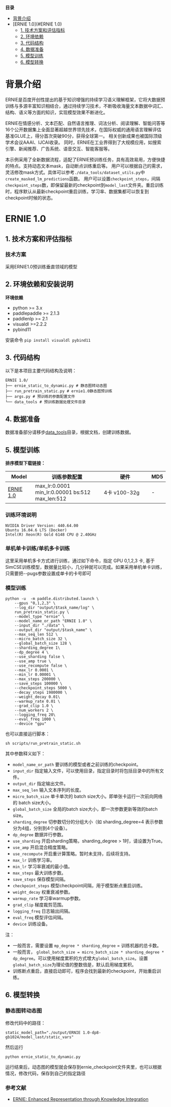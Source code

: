 
 **目录**

* [背景介绍](#背景介绍)
* [ERNIE 1.0](#ERNIE 1.0)
    * [1. 技术方案和评估指标](#技术方案)
    * [2. 环境依赖](#环境依赖)  
    * [3. 代码结构](#代码结构)
    * [4. 数据准备](#数据准备)
    * [5. 模型训练](#模型训练)
    * [6. 模型转换](#模型转换)

<a name="背景介绍"></a>

# 背景介绍


ERNIE是百度开创性提出的基于知识增强的持续学习语义理解框架，它将大数据预训练与多源丰富知识相结合，通过持续学习技术，不断吸收海量文本数据中词汇、结构、语义等方面的知识，实现模型效果不断进化。

ERNIE在情感分析、文本匹配、自然语言推理、词法分析、阅读理解、智能问答等16个公开数据集上全面显著超越世界领先技术，在国际权威的通用语言理解评估基准GLUE上，得分首次突破90分，获得全球第一。
相关创新成果也被国际顶级学术会议AAAI、IJCAI收录。
同时，ERNIE在工业界得到了大规模应用，如搜索引擎、新闻推荐、广告系统、语音交互、智能客服等。

本示例采用了全新数据流程，适配了ERNIE预训练任务，具有高效易用，方便快捷的特点。支持动态文本mask，自动断点训练重启等。
用户可以根据自己的需求，灵活修改mask方式。具体可以参考`./data_tools/dataset_utils.py`中`create_masked_lm_predictions`函数。
用户可以设置`checkpoint_steps`，间隔`checkpoint_steps`数，即保留最新的checkpoint到`model_last`文件夹。重启训练时，程序默认从最新checkpoint重启训练，学习率、数据集都可以恢复到checkpoint时候的状态。


<a name="ERNIE 1.0"></a>

# ERNIE 1.0


<a name="技术方案"></a>

## 1. 技术方案和评估指标

### 技术方案
采用ERNIE1.0预训练垂直领域的模型


<a name="环境依赖"></a>

## 2. 环境依赖和安装说明

**环境依赖**
* python >= 3.x
* paddlepaddle >= 2.1.3
* paddlenlp >= 2.1
* visualdl >=2.2.2
* pybind11

安装命令 `pip install visualdl pybind11`

<a name="代码结构"></a>

## 3. 代码结构

以下是本项目主要代码结构及说明：

```
ERNIE 1.0/
├── ernie_static_to_dynamic.py # 静态图转动态图
├── run_pretrain_static.py # ernie1.0静态图预训练
├── args.py # 预训练的参数配置文件
└── data_tools # 预训练数据处理文件目录
```

<a name="数据准备"></a>

## 4. 数据准备

数据准备部分请移步[data_tools](./data_tools/)目录，根据文档，创建训练数据。

## 5. 模型训练

**排序模型下载链接：**

|Model|训练参数配置|硬件|MD5|
| ------------ | ------------ | ------------ |-----------|
|[ERNIE 1.0](https://bj.bcebos.com/v1/paddlenlp/models/ernie_post.zip)|<div style="width: 150pt">max_lr:0.0001 min_lr:0.00001  bs:512 max_len:512 </div>|<div style="width: 100pt">4卡 v100-32g</div>|-|

### 训练环境说明

```
NVIDIA Driver Version: 440.64.00 
Ubuntu 16.04.6 LTS (Docker)
Intel(R) Xeon(R) Gold 6148 CPU @ 2.40GHz
```

### 单机单卡训练/单机多卡训练

这里采用单机多卡方式进行训练，通过如下命令，指定 GPU 0,1,2,3 卡, 基于SimCSE训练模型，数据量比较小，几分钟就可以完成。如果采用单机单卡训练，只需要把--pugs参数设置成单卡的卡号即可



### 模型训练


```
python -u  -m paddle.distributed.launch \
    --gpus "0,1,2,3" \
    --log_dir "output/$task_name/log" \
    run_pretrain_static.py \
    --model_type "ernie" \
    --model_name_or_path "ERNIE 1.0" \
    --input_dir "./data" \
    --output_dir "output/$task_name" \
    --max_seq_len 512 \
    --micro_batch_size 32 \
    --global_batch_size 128 \
    --sharding_degree 1\
    --dp_degree 4 \
    --use_sharding false \
    --use_amp true \
    --use_recompute false \
    --max_lr 0.0001 \
    --min_lr 0.00001 \
    --max_steps 200000 \
    --save_steps 100000 \
    --checkpoint_steps 5000 \
    --decay_steps 1980000 \
    --weight_decay 0.01\
    --warmup_rate 0.01 \
    --grad_clip 1.0 \
    --num_workers 2 \
    --logging_freq 20\
    --eval_freq 1000 \
    --device "gpu"
```
也可以直接运行脚本：

```
sh scripts/run_pretrain_static.sh
```

其中参数释义如下：
- `model_name_or_path` 要训练的模型或者之前训练的checkpoint。
- `input_dir` 指定输入文件，可以使用目录，指定目录时将包括目录中的所有文件。
- `output_dir` 指定输出文件。
- `max_seq_len` 输入文本序列的长度。
- `micro_batch_size` 单卡单次的 batch size大小。即单张卡运行一次前向网络的 batch size大小。
- `global_batch_size` 全局的batch size大小，即一次参数更新等效的batch size。
- `sharding_degree` 切参数切分的分组大小（如 sharding_degree=4 表示参数分为4组，分别到4个设备）。
- `dp_degree` 数据并行参数。
- `use_sharding` 开启sharding策略，sharding_degree > 1时，请设置为True。
- `use_amp` 开启混合精度策略。
- `use_recompute` 开启重计算策略。暂时未支持，后续将支持。
- `max_lr` 训练学习率。
- `min_lr` 学习率衰减的最小值。
- `max_steps` 最大训练步数。
- `save_steps` 保存模型间隔。
- `checkpoint_steps` 模型checkpoint间隔，用于模型断点重启训练。
- `weight_decay` 权重衰减参数。
- `warmup_rate` 学习率warmup参数。
- `grad_clip` 梯度裁剪范围。
- `logging_freq` 日志输出间隔。
- `eval_freq` 模型评估间隔。
- `device` 训练设备。

注：
- 一般而言，需要设置 `mp_degree * sharding_degree` = 训练机器的总卡数。
- 一般而言， `global_batch_size = micro_batch_size * sharding_degree * dp_degree`。可以使用梯度累积的方式增大`global_batch_size`。设置`global_batch_size`为理论值的整数倍是，默认启用梯度累积。
- 训练断点重启，直接启动即可，程序会找到最新的checkpoint，开始重启训练。

<a name="模型转换"></a>

## 6. 模型转换

### 静态图转动态图

修改代码中的路径：

```
static_model_path="./output/ERNIE 1.0-dp8-gb1024/model_last/static_vars"
```
然后运行
```
python ernie_static_to_dynamic.py
```
运行结束后，动态图的模型就会保存到ernie_checkpoint文件夹里，也可以根据情况，修改代码，保存到自己的指定路径

### 参考文献

- [ERNIE: Enhanced Representation through Knowledge Integration](https://arxiv.org/pdf/1904.09223.pdf)
